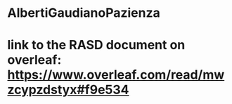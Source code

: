 # AlbertiGaudianoPazienza
# link to the RASD document on overleaf: https://www.overleaf.com/read/mwzcypzdstyx#f9e534
